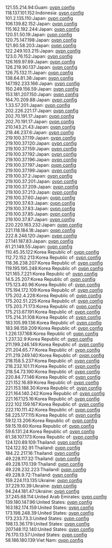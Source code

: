 121.55.214.94:Guam: [ovpn config](vpn/121_55_214_94.ovpn)  
118.137.101.152:Indonesia: [ovpn config](vpn/118_137_101_152.ovpn)  
101.2.135.110:Japan: [ovpn config](vpn/101_2_135_110.ovpn)  
106.139.82.152:Japan: [ovpn config](vpn/106_139_82_152.ovpn)  
115.162.192.244:Japan: [ovpn config](vpn/115_162_192_244.ovpn)  
120.51.50.19:Japan: [ovpn config](vpn/120_51_50_19.ovpn)  
120.75.147.198:Japan: [ovpn config](vpn/120_75_147_198.ovpn)  
121.80.58.203:Japan: [ovpn config](vpn/121_80_58_203.ovpn)  
122.249.103.215:Japan: [ovpn config](vpn/122_249_103_215.ovpn)  
123.0.76.152:Japan: [ovpn config](vpn/123_0_76_152.ovpn)  
126.169.97.69:Japan: [ovpn config](vpn/126_169_97_69.ovpn)  
126.219.90.137:Japan: [ovpn config](vpn/126_219_90_137.ovpn)  
126.75.132.11:Japan: [ovpn config](vpn/126_75_132_11.ovpn)  
138.64.81.38:Japan: [ovpn config](vpn/138_64_81_38.ovpn)  
147.192.233.166:Japan: [ovpn config](vpn/147_192_233_166.ovpn)  
150.249.156.59:Japan: [ovpn config](vpn/150_249_156_59.ovpn)  
153.181.207.150:Japan: [ovpn config](vpn/153_181_207_150.ovpn)  
164.70.209.88:Japan: [ovpn config](vpn/164_70_209_88.ovpn)  
1.33.57.201:Japan: [ovpn config](vpn/1_33_57_201.ovpn)  
202.226.221.17:Japan: [ovpn config](vpn/202_226_221_17.ovpn)  
202.70.191.17:Japan: [ovpn config](vpn/202_70_191_17.ovpn)  
202.70.191.17:Japan: [ovpn config](vpn/202_70_191_17.ovpn)  
210.143.21.43:Japan: [ovpn config](vpn/210_143_21_43.ovpn)  
218.46.237.6:Japan: [ovpn config](vpn/218_46_237_6.ovpn)  
219.100.37.119:Japan: [ovpn config](vpn/219_100_37_119.ovpn)  
219.100.37.120:Japan: [ovpn config](vpn/219_100_37_120.ovpn)  
219.100.37.159:Japan: [ovpn config](vpn/219_100_37_159.ovpn)  
219.100.37.192:Japan: [ovpn config](vpn/219_100_37_192.ovpn)  
219.100.37.196:Japan: [ovpn config](vpn/219_100_37_196.ovpn)  
219.100.37.197:Japan: [ovpn config](vpn/219_100_37_197.ovpn)  
219.100.37.199:Japan: [ovpn config](vpn/219_100_37_199.ovpn)  
219.100.37.2:Japan: [ovpn config](vpn/219_100_37_2.ovpn)  
219.100.37.201:Japan: [ovpn config](vpn/219_100_37_201.ovpn)  
219.100.37.209:Japan: [ovpn config](vpn/219_100_37_209.ovpn)  
219.100.37.213:Japan: [ovpn config](vpn/219_100_37_213.ovpn)  
219.100.37.60:Japan: [ovpn config](vpn/219_100_37_60.ovpn)  
219.100.37.63:Japan: [ovpn config](vpn/219_100_37_63.ovpn)  
219.100.37.83:Japan: [ovpn config](vpn/219_100_37_83.ovpn)  
219.100.37.85:Japan: [ovpn config](vpn/219_100_37_85.ovpn)  
219.100.37.87:Japan: [ovpn config](vpn/219_100_37_87.ovpn)  
220.220.163.232:Japan: [ovpn config](vpn/220_220_163_232.ovpn)  
221.118.184.18:Japan: [ovpn config](vpn/221_118_184_18.ovpn)  
222.8.248.120:Japan: [ovpn config](vpn/222_8_248_120.ovpn)  
27.141.187.83:Japan: [ovpn config](vpn/27_141_187_83.ovpn)  
61.21.149.55:Japan: [ovpn config](vpn/61_21_149_55.ovpn)  
110.45.35.122:Korea Republic of: [ovpn config](vpn/110_45_35_122.ovpn)  
112.72.152.213:Korea Republic of: [ovpn config](vpn/112_72_152_213.ovpn)  
118.36.238.207:Korea Republic of: [ovpn config](vpn/118_36_238_207.ovpn)  
119.195.195.248:Korea Republic of: [ovpn config](vpn/119_195_195_248.ovpn)  
121.165.7.221:Korea Republic of: [ovpn config](vpn/121_165_7_221.ovpn)  
14.5.25.207:Korea Republic of: [ovpn config](vpn/14_5_25_207.ovpn)  
175.123.40.96:Korea Republic of: [ovpn config](vpn/175_123_40_96.ovpn)  
175.194.172.109:Korea Republic of: [ovpn config](vpn/175_194_172_109.ovpn)  
175.202.4.228:Korea Republic of: [ovpn config](vpn/175_202_4_228.ovpn)  
175.202.51.225:Korea Republic of: [ovpn config](vpn/175_202_51_225.ovpn)  
175.203.71.173:Korea Republic of: [ovpn config](vpn/175_203_71_173.ovpn)  
175.213.67.191:Korea Republic of: [ovpn config](vpn/175_213_67_191.ovpn)  
175.214.31.108:Korea Republic of: [ovpn config](vpn/175_214_31_108.ovpn)  
183.105.99.136:Korea Republic of: [ovpn config](vpn/183_105_99_136.ovpn)  
183.98.159.209:Korea Republic of: [ovpn config](vpn/183_98_159_209.ovpn)  
1.226.137.168:Korea Republic of: [ovpn config](vpn/1_226_137_168.ovpn)  
1.237.32.9:Korea Republic of: [ovpn config](vpn/1_237_32_9.ovpn)  
211.199.246.149:Korea Republic of: [ovpn config](vpn/211_199_246_149.ovpn)  
211.204.65.77:Korea Republic of: [ovpn config](vpn/211_204_65_77.ovpn)  
211.219.249.140:Korea Republic of: [ovpn config](vpn/211_219_249_140.ovpn)  
218.158.5.237:Korea Republic of: [ovpn config](vpn/218_158_5_237.ovpn)  
218.232.101.11:Korea Republic of: [ovpn config](vpn/218_232_101_11.ovpn)  
218.54.73.190:Korea Republic of: [ovpn config](vpn/218_54_73_190.ovpn)  
220.84.77.146:Korea Republic of: [ovpn config](vpn/220_84_77_146.ovpn)  
221.152.16.89:Korea Republic of: [ovpn config](vpn/221_152_16_89.ovpn)  
221.153.188.30:Korea Republic of: [ovpn config](vpn/221_153_188_30.ovpn)  
221.164.140.242:Korea Republic of: [ovpn config](vpn/221_164_140_242.ovpn)  
221.167.125.16:Korea Republic of: [ovpn config](vpn/221_167_125_16.ovpn)  
222.102.159.167:Korea Republic of: [ovpn config](vpn/222_102_159_167.ovpn)  
222.110.111.42:Korea Republic of: [ovpn config](vpn/222_110_111_42.ovpn)  
58.225.177.115:Korea Republic of: [ovpn config](vpn/58_225_177_115.ovpn)  
59.12.13.206:Korea Republic of: [ovpn config](vpn/59_12_13_206.ovpn)  
59.15.19.60:Korea Republic of: [ovpn config](vpn/59_15_19_60.ovpn)  
59.6.131.24:Korea Republic of: [ovpn config](vpn/59_6_131_24.ovpn)  
61.38.107.173:Korea Republic of: [ovpn config](vpn/61_38_107_173.ovpn)  
124.120.89.109:Thailand: [ovpn config](vpn/124_120_89_109.ovpn)  
124.122.92.91:Thailand: [ovpn config](vpn/124_122_92_91.ovpn)  
184.22.217.16:Thailand: [ovpn config](vpn/184_22_217_16.ovpn)  
49.228.117.32:Thailand: [ovpn config](vpn/49_228_117_32.ovpn)  
49.228.170.139:Thailand: [ovpn config](vpn/49_228_170_139.ovpn)  
49.228.232.223:Thailand: [ovpn config](vpn/49_228_232_223.ovpn)  
49.228.9.72:Thailand: [ovpn config](vpn/49_228_9_72.ovpn)  
159.224.113.135:Ukraine: [ovpn config](vpn/159_224_113_135.ovpn)  
37.229.10.39:Ukraine: [ovpn config](vpn/37_229_10_39.ovpn)  
94.244.181.47:Ukraine: [ovpn config](vpn/94_244_181_47.ovpn)  
37.245.68.114:United Arab Emirates: [ovpn config](vpn/37_245_68_114.ovpn)  
139.180.147.96:United States: [ovpn config](vpn/139_180_147_96.ovpn)  
163.182.174.159:United States: [ovpn config](vpn/163_182_174_159.ovpn)  
173.198.248.39:United States: [ovpn config](vpn/173_198_248_39.ovpn)  
173.233.73.3:United States: [ovpn config](vpn/173_233_73_3.ovpn)  
198.13.36.179:United States: [ovpn config](vpn/198_13_36_179.ovpn)  
207.148.112.140:United States: [ovpn config](vpn/207_148_112_140.ovpn)  
76.170.13.57:United States: [ovpn config](vpn/76_170_13_57.ovpn)  
58.186.180.139:Viet Nam: [ovpn config](vpn/58_186_180_139.ovpn)  
